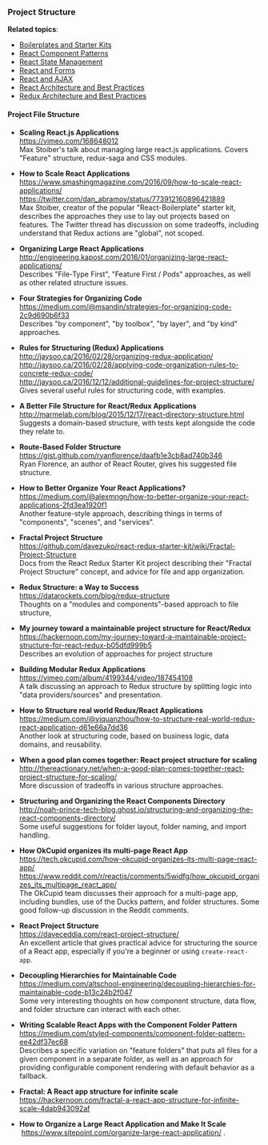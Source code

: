 ### Project Structure


**Related topics**:
- [Boilerplates and Starter Kits](./boilerplates-and-starter-kits.md)
- [React Component Patterns](./react-component-patterns.md)
- [React State Management](./react-state-management.md)
- [React and Forms](./react-forms.md)
- [React and AJAX](./react-ajax.md)
- [React Architecture and Best Practices](./react-architecture.md)
- [Redux Architecture and Best Practices](./redux-architecture.md)


#### Project File Structure

- **Scaling React.js Applications**  
  https://vimeo.com/168648012  
  Max Stoiber's talk about managing large react.js applications. Covers "Feature" structure, redux-saga and CSS modules.
  
- **How to Scale React Applications**  
  https://www.smashingmagazine.com/2016/09/how-to-scale-react-applications/  
  https://twitter.com/dan_abramov/status/773912160896421889  
  Max Stoiber, creator of the popular "React-Boilerplate" starter kit, describes the approaches they use to lay out projects based on features.  The Twitter thread has discussion on some tradeoffs, including understand that Redux actions are "global", not scoped.

- **Organizing Large React Applications**  
  http://engineering.kapost.com/2016/01/organizing-large-react-applications/  
  Describes "File-Type First", "Feature First / Pods" approaches, as well as other related structure issues.
  
- **Four Strategies for Organizing Code**  
  https://medium.com/@msandin/strategies-for-organizing-code-2c9d690b6f33  
  Describes "by component", "by toolbox", "by layer", and "by kind" approaches.

- **Rules for Structuring (Redux) Applications**  
  http://jaysoo.ca/2016/02/28/organizing-redux-application/  
  http://jaysoo.ca/2016/02/28/applying-code-organization-rules-to-concrete-redux-code/  
  http://jaysoo.ca/2016/12/12/additional-guidelines-for-project-structure/  
  Gives several useful rules for structuring code, with examples.
  
- **A Better File Structure for React/Redux Applications**  
  http://marmelab.com/blog/2015/12/17/react-directory-structure.html  
  Suggests a domain-based structure, with tests kept alongside the code they relate to.
  
- **Route-Based Folder Structure**  
  https://gist.github.com/ryanflorence/daafb1e3cb8ad740b346  
  Ryan Florence, an author of React Router, gives his suggested file structure.
  
- **How to Better Organize Your React Applications?**  
  https://medium.com/@alexmngn/how-to-better-organize-your-react-applications-2fd3ea1920f1  
  Another feature-style approach, describing things in terms of "components", "scenes", and "services".
  
- **Fractal Project Structure**  
  https://github.com/davezuko/react-redux-starter-kit/wiki/Fractal-Project-Structure  
  Docs from the React Redux Starter Kit project describing their "Fractal Project Structure" concept, and advice for file and app organization.
  
- **Redux Structure: a Way to Success**  
  https://datarockets.com/blog/redux-structure  
  Thoughts on a "modules and components"-based approach to file structure, 
  
- **My journey toward a maintainable project structure for React/Redux**  
  https://hackernoon.com/my-journey-toward-a-maintainable-project-structure-for-react-redux-b05dfd999b5  
  Describes an evolution of approaches for project structure
  
- **Building Modular Redux Applications**  
  https://vimeo.com/album/4199344/video/187454108  
  A talk discussing an approach to Redux structure by splitting logic into "data providers/sources" and presentation.
  
- **How to Structure real world Redux/React Applications**  
  https://medium.com/@yiquanzhou/how-to-structure-real-world-redux-react-application-d61e66a7dd36  
  Another look at structuring code, based on business logic, data domains, and reusability.
  
- **When a good plan comes together: React project structure for scaling**  
  http://thereactionary.net/when-a-good-plan-comes-together-react-project-structure-for-scaling/  
  More discussion of tradeoffs in various structure approaches.
  
- **Structuring and Organizing the React Components Directory**  
  http://noah-prince-tech-blog.ghost.io/structuring-and-organizing-the-react-components-directory/  
  Some useful suggestions for folder layout, folder naming, and import handling.
  
- **How OkCupid organizes its multi-page React App**  
  https://tech.okcupid.com/how-okcupid-organizes-its-multi-page-react-app/  
  https://www.reddit.com/r/reactjs/comments/5widfg/how_okcupid_organizes_its_multipage_react_app/  
  The OkCupid team discusses their approach for a multi-page app, including bundles, use of the Ducks pattern, and folder structures.  Some good follow-up discussion in the Reddit comments.
  
- **React Project Structure**  
  https://daveceddia.com/react-project-structure/  
  An excellent article that gives practical advice for structuring the source of a React app, especially if you're a beginner or using `create-react-app`.
  
- **Decoupling Hierarchies for Maintainable Code**  
  https://medium.com/altschool-engineering/decoupling-hierarchies-for-maintainable-code-b13c24b2f047  
  Some very interesting thoughts on how component structure, data flow, and folder structure can interact with each other.
  
- **Writing Scalable React Apps with the Component Folder Pattern**  
  https://medium.com/styled-components/component-folder-pattern-ee42df37ec68  
  Describes a specific variation on "feature folders" that puts all files for a given component in a separate folder, as well as an approach for providing configurable component rendering with default behavior as a fallback.

- **Fractal: A React app structure for infinite scale**  
  https://hackernoon.com/fractal-a-react-app-structure-for-infinite-scale-4dab943092af  

- **How to Organize a Large React Application and Make It Scale**  
  https://www.sitepoint.com/organize-large-react-application/ . 
  
